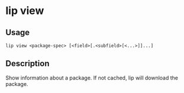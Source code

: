 # lip view

## Usage

```shell
lip view <package-spec> [<field>[.<subfield>[<...>]]...]
```

## Description

Show information about a package. If not cached, lip will download the package.
